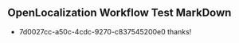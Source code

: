 ## OpenLocalization Workflow Test MarkDown
* 7d0027cc-a50c-4cdc-9270-c837545200e0 thanks!

<!--HONumber=Jul16_HO3-->


